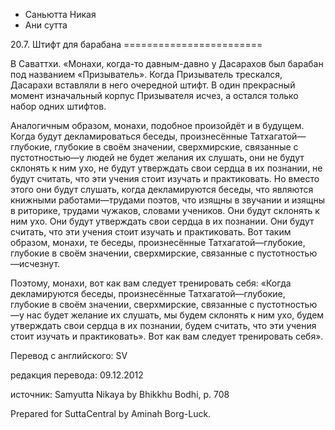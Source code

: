 









* Саньютта Никая
* Ани сутта


20\.7\. Штифт для барабана
\=\=\=\=\=\=\=\=\=\=\=\=\=\=\=\=\=\=\=\=\=\=\=\=



В Саваттхи\. «Монахи, когда\-то давным\-давно у Дасарахов был барабан под названием «Призыватель»\. Когда Призыватель трескался, Дасарахи вставляли в него очередной штифт\. В один прекрасный момент изначальный корпус Призывателя исчез, а остался только набор одних штифтов\.


Аналогичным образом, монахи, подобное произойдёт и в будущем\. Когда будут декламироваться беседы, произнесённые Татхагатой—глубокие, глубокие в своём значении, сверхмирские, связанные с пустотностью—у людей не будет желания их слушать, они не будут склонять к ним ухо, не будут утверждать свои сердца в их познании, не будут считать, что эти учения стоит изучать и практиковать\. Но вместо этого они будут слушать, когда декламируются беседы, что являются книжными работами—трудами поэтов, что изящны в звучании и изящны в риторике, трудами чужаков, словами учеников\. Они будут склонять к ним ухо\. Они будут утверждать свои сердца в их познании\. Они будут считать, что эти учения стоит изучать и практиковать\. Вот таким образом, монахи, те беседы, произнесённые Татхагатой—глубокие, глубокие в своём значении, сверхмирские, связанные с пустотностью—исчезнут\.


Поэтому, монахи, вот как вам следует тренировать себя: «Когда декламируются беседы, произнесённые Татхагатой—глубокие, глубокие в своём значении, сверхмирские, связанные с пустотностью—у нас будет желание их слушать, мы будем склонять к ним ухо, будем утверждать свои сердца в их познании, будем считать, что эти учения стоит изучать и практиковать»\. Вот как вам следует тренировать себя»\.



Перевод с английского: SV


редакция перевода: 09\.12\.2012


источник: Samyutta Nikaya by Bhikkhu Bodhi, p\. 708


Prepared for SuttaCentral by Aminah Borg\-Luck\.






